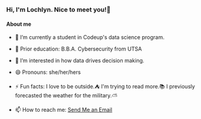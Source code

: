### Hi, I'm Lochlyn. Nice to meet you!👋




#### About me

- 🔭 I’m currently a student in Codeup's data science program.
- 🌱 Prior education: B.B.A. Cybersecurity from UTSA
- 🤔 I’m interested in how data drives decision making.
- 😄 Pronouns: she/her/hers
- ⚡ Fun facts: I love to be outside.⛺  I'm trying to read more.📚  I previously forecasted the weather for the military.⛅



- 📫 How to reach me: <a href="mailto:lochlyn.laskowski@gmail.com">Send Me an Email</a>
